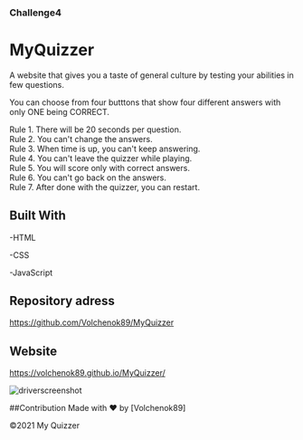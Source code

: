
### Challenge4

# MyQuizzer

A website that gives you a taste of general culture by testing your abilities in few questions.

You can choose from four butttons that show four different answers with only ONE being CORRECT.

Rule 1. There will be 20 seconds per question.<br>
Rule 2. You can't change the answers.<br>
Rule 3. When time is up, you can't keep answering.<br>
Rule 4. You can't leave the quizzer while playing.<br>
Rule 5. You will score only with correct answers.<br>
Rule 6. You can't go back on the answers.<br>
Rule 7. After done with the quizzer, you can restart.<br>



## Built With

-HTML

-CSS

-JavaScript

## Repository adress
https://github.com/Volchenok89/MyQuizzer

## Website

https://volchenok89.github.io/MyQuizzer/

![driverscreenshot](https://user-images.githubusercontent.com/77917594/123384329-1e24f700-d549-11eb-984f-ecf67e7273fd.png)




##Contribution
Made with ❤️ by [Volchenok89]

©️2021 My Quizzer
